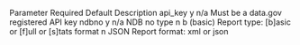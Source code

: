 Parameter	Required	Default		Description
api_key		y			n/a			Must be a data.gov registered API key
ndbno 		y			n/a			NDB no
type		n			b (basic)		Report type: [b]asic or [f]ull or [s]tats
format		n			JSON		Report format: xml or json

